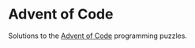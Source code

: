 # Advent of Code

Solutions to the [Advent of Code](https://adventofcode.com/) programming puzzles.
